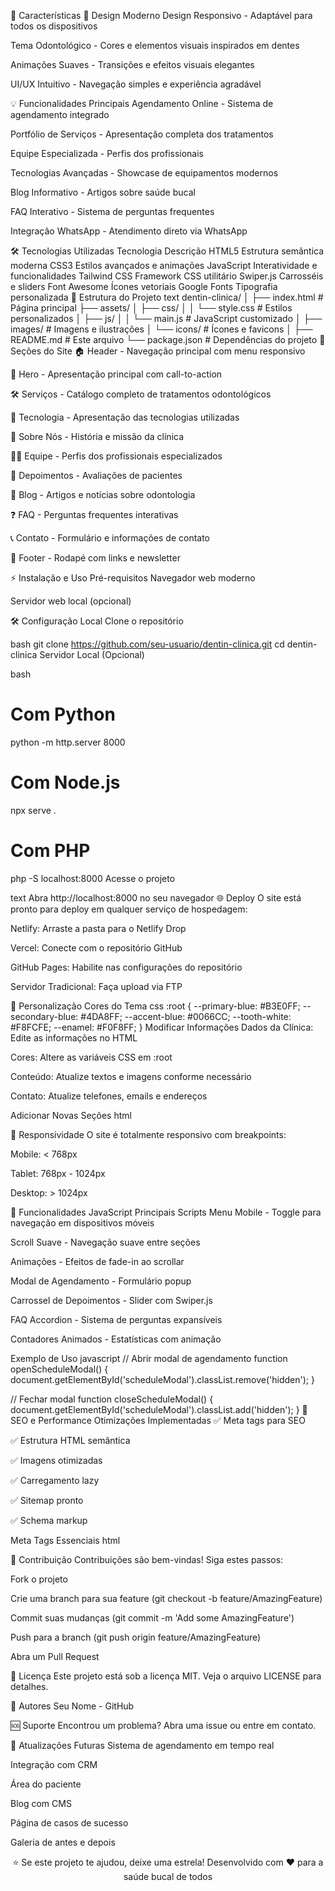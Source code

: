🚀 Características
🎨 Design Moderno
Design Responsivo - Adaptável para todos os dispositivos

Tema Odontológico - Cores e elementos visuais inspirados em dentes

Animações Suaves - Transições e efeitos visuais elegantes

UI/UX Intuitivo - Navegação simples e experiência agradável

💡 Funcionalidades Principais
Agendamento Online - Sistema de agendamento integrado

Portfólio de Serviços - Apresentação completa dos tratamentos

Equipe Especializada - Perfis dos profissionais

Tecnologias Avançadas - Showcase de equipamentos modernos

Blog Informativo - Artigos sobre saúde bucal

FAQ Interativo - Sistema de perguntas frequentes

Integração WhatsApp - Atendimento direto via WhatsApp

🛠 Tecnologias Utilizadas
Tecnologia	Descrição
HTML5	Estrutura semântica moderna
CSS3	Estilos avançados e animações
JavaScript	Interatividade e funcionalidades
Tailwind CSS	Framework CSS utilitário
Swiper.js	Carrosséis e sliders
Font Awesome	Ícones vetoriais
Google Fonts	Tipografia personalizada
📁 Estrutura do Projeto
text
dentin-clinica/
│
├── index.html                 # Página principal
├── assets/
│   ├── css/
│   │   └── style.css         # Estilos personalizados
│   ├── js/
│   │   └── main.js           # JavaScript customizado
│   ├── images/               # Imagens e ilustrações
│   └── icons/                # Ícones e favicons
│
├── README.md                 # Este arquivo
└── package.json             # Dependências do projeto
🎯 Seções do Site
🏠 Header - Navegação principal com menu responsivo

🌟 Hero - Apresentação principal com call-to-action

🛠 Serviços - Catálogo completo de tratamentos odontológicos

🔬 Tecnologia - Apresentação das tecnologias utilizadas

👥 Sobre Nós - História e missão da clínica

👨‍⚕️ Equipe - Perfis dos profissionais especializados

💬 Depoimentos - Avaliações de pacientes

📰 Blog - Artigos e notícias sobre odontologia

❓ FAQ - Perguntas frequentes interativas

📞 Contato - Formulário e informações de contato

🦶 Footer - Rodapé com links e newsletter

⚡ Instalação e Uso
Pré-requisitos
Navegador web moderno

Servidor web local (opcional)

🛠 Configuração Local
Clone o repositório

bash
git clone https://github.com/seu-usuario/dentin-clinica.git
cd dentin-clinica
Servidor Local (Opcional)

bash
# Com Python
python -m http.server 8000

# Com Node.js
npx serve .

# Com PHP
php -S localhost:8000
Acesse o projeto

text
Abra http://localhost:8000 no seu navegador
🌐 Deploy
O site está pronto para deploy em qualquer serviço de hospedagem:

Netlify: Arraste a pasta para o Netlify Drop

Vercel: Conecte com o repositório GitHub

GitHub Pages: Habilite nas configurações do repositório

Servidor Tradicional: Faça upload via FTP

🎨 Personalização
Cores do Tema
css
:root {
    --primary-blue: #B3E0FF;
    --secondary-blue: #4DA8FF;
    --accent-blue: #0066CC;
    --tooth-white: #F8FCFE;
    --enamel: #F0F8FF;
}
Modificar Informações
Dados da Clínica: Edite as informações no HTML

Cores: Altere as variáveis CSS em :root

Conteúdo: Atualize textos e imagens conforme necessário

Contato: Atualize telefones, emails e endereços

Adicionar Novas Seções
html
<section id="nova-secao" class="py-20 bg-white">
    <div class="container mx-auto px-6">
        <!-- Conteúdo da nova seção -->
    </div>
</section>
📱 Responsividade
O site é totalmente responsivo com breakpoints:

Mobile: < 768px

Tablet: 768px - 1024px

Desktop: > 1024px

🔧 Funcionalidades JavaScript
Principais Scripts
Menu Mobile - Toggle para navegação em dispositivos móveis

Scroll Suave - Navegação suave entre seções

Animações - Efeitos de fade-in ao scrollar

Modal de Agendamento - Formulário popup

Carrossel de Depoimentos - Slider com Swiper.js

FAQ Accordion - Sistema de perguntas expansíveis

Contadores Animados - Estatísticas com animação

Exemplo de Uso
javascript
// Abrir modal de agendamento
function openScheduleModal() {
    document.getElementById('scheduleModal').classList.remove('hidden');
}

// Fechar modal
function closeScheduleModal() {
    document.getElementById('scheduleModal').classList.add('hidden');
}
🎯 SEO e Performance
Otimizações Implementadas
✅ Meta tags para SEO

✅ Estrutura HTML semântica

✅ Imagens otimizadas

✅ Carregamento lazy

✅ Sitemap pronto

✅ Schema markup

Meta Tags Essenciais
html
<title>Dentin - Clínica Odontológica | Seu Sorriso Saudável</title>
<meta name="description" content="Clínica odontológica com tecnologia avançada...">
<meta name="keywords" content="odontologia, dentista, implantes, clareamento">
🤝 Contribuição
Contribuições são bem-vindas! Siga estes passos:

Fork o projeto

Crie uma branch para sua feature (git checkout -b feature/AmazingFeature)

Commit suas mudanças (git commit -m 'Add some AmazingFeature')

Push para a branch (git push origin feature/AmazingFeature)

Abra um Pull Request

📄 Licença
Este projeto está sob a licença MIT. Veja o arquivo LICENSE para detalhes.

👥 Autores
Seu Nome - GitHub

🆘 Suporte
Encontrou um problema? Abra uma issue ou entre em contato.

🔄 Atualizações Futuras
Sistema de agendamento em tempo real

Integração com CRM

Área do paciente

Blog com CMS

Página de casos de sucesso

Galeria de antes e depois

<div align="center">
⭐️ Se este projeto te ajudou, deixe uma estrela!
Desenvolvido com ❤️ para a saúde bucal de todos
